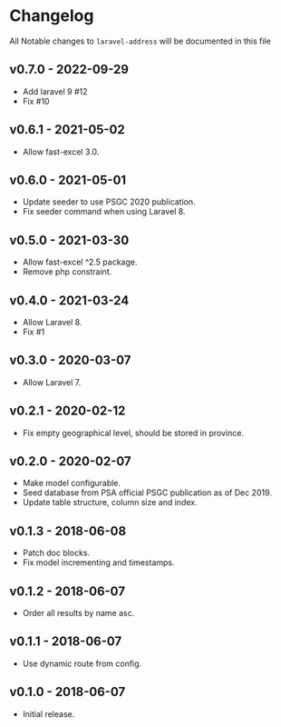 # Changelog

All Notable changes to `laravel-address` will be documented in this file

## v0.7.0 - 2022-09-29

- Add laravel 9 #12
- Fix #10

## v0.6.1 - 2021-05-02

- Allow fast-excel 3.0.

## v0.6.0 - 2021-05-01

- Update seeder to use PSGC 2020 publication.
- Fix seeder command when using Laravel 8.

## v0.5.0 - 2021-03-30

- Allow fast-excel ^2.5 package.
- Remove php constraint.

## v0.4.0 - 2021-03-24

- Allow Laravel 8.
- Fix #1

## v0.3.0 - 2020-03-07

- Allow Laravel 7.

## v0.2.1 - 2020-02-12

- Fix empty geographical level, should be stored in province.

## v0.2.0 - 2020-02-07

- Make model configurable.
- Seed database from PSA official PSGC publication as of Dec 2019.
- Update table structure, column size and index.

## v0.1.3 - 2018-06-08

- Patch doc blocks.
- Fix model incrementing and timestamps.

## v0.1.2 - 2018-06-07

- Order all results by name asc.

## v0.1.1 - 2018-06-07

- Use dynamic route from config.

## v0.1.0 - 2018-06-07

- Initial release.
